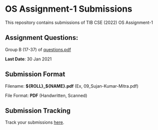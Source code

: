 # OS Assignment-1 Submissions

This repository contains submissions of TIB CSE (2022) OS Assignment-1

## Assignment Questions:

Group B (17-37) of <a href="./questions.pdf">questions.pdf</a>

**Last Date**: 30 Jan 2021

## Submission Format

Filename: **${ROLL}_${NAME}.pdf** (Ex, 09_Sujan-Kumar-Mitra.pdf)

File Format: **PDF** (Handwritten, Scanned)

## Submission Tracking

Track your submissions <a href="./submission_status.csv">here</a>.

